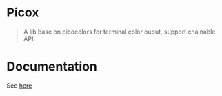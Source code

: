 # Picox

> A lib base on picocolors for terminal color ouput, support chainable API.

# Documentation

See [here](https://savage181855.github.io/savage-libs/picox/modules)